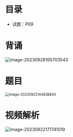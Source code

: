 # 目录

* 试题：P69



# 背诵

![image-20230928165703543](https://cvp.oss-cn-shanghai.aliyuncs.com/picgo/202309281657794.png)



# 题目

<img src="https://cvp.oss-cn-shanghai.aliyuncs.com/picgo/202309221448934.png" alt="image-20230922144838840" style="zoom:80%;" />





# 视频解析

![image-20230922171741019](https://cvp.oss-cn-shanghai.aliyuncs.com/picgo/202309221717529.png)
